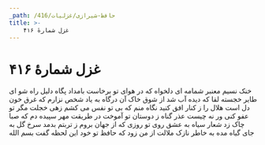 ```yaml
---
_path: /حافظ-شیرازی/غزلیات/416
title: >-
    غزل شمارهٔ ۴۱۶
---
```

# غزل شمارهٔ ۴۱۶

خنک نسیم معنبر شمامه ای دلخواه
که در هوای تو برخاست بامداد پگاه
دلیل راه شو ای طایر خجسته لقا
که دیده آب شد از شوق خاک آن درگاه
به یاد شخص نزارم که غرق خون دل است
هلال را ز کنار افق کنید نگاه
منم که بی تو نفس می کشم زهی خجلت
مگر تو عفو کنی ور نه چیست عذر گناه
ز دوستان تو آموخت در طریقت مهر
سپیده دم که صبا چاک زد شعار سیاه
به عشق روی تو روزی که از جهان بروم
ز تربتم بدمد سرخ گل به جای گیاه
مده به خاطر نازک ملالت از من زود
که حافظ تو خود این لحظه گفت بسم الله
